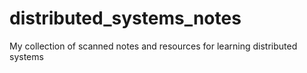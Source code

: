 # distributed_systems_notes
My collection of scanned notes and resources for learning distributed systems
